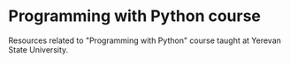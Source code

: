 # Programming with Python course

Resources related to "Programming with Python" course taught at Yerevan State University.
